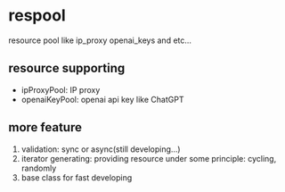 # respool
resource pool like ip_proxy openai_keys and etc...


## resource supporting 

- ipProxyPool: IP proxy
- openaiKeyPool: openai api key like ChatGPT 

## more feature

1. validation: sync or async(still developing...)
2. iterator generating: providing resource under some principle: cycling, randomly
3. base class for fast developing

